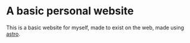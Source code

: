 # A basic personal website
This is a basic website for myself, made to exist on the web, made using [astro](https://github.com/withastro/astro).
